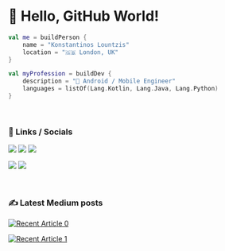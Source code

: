 # 👋 Hello, GitHub World!

```kotlin
val me = buildPerson {
    name = "Konstantinos Lountzis"
    location = "🇬🇧 London, UK"
}

val myProfession = buildDev {
    description = "🤖 Android / Mobile Engineer"
    languages = listOf(Lang.Kotlin, Lang.Java, Lang.Python)
}
```

<!-- ![loukwn's Github stats](https://github-readme-stats.vercel.app/api?username=loukwn&show_icons=true&theme=catppuccin_mocha) -->

<br/>

### 🔗 Links / Socials </h3>

<a href = "https://web.tresorit.com/l/ZMrXs#rpmuwuaqM40JcbPIObRvAg"><img src="https://img.shields.io/badge/CV-orange?style=for-the-badge" target="_blank"></a>
<a href = "mailto:hello@loukwn.me"><img src="https://img.shields.io/badge/Email_me-red?style=for-the-badge" target="_blank"></a>
<a href = "https://loukwn.me"><img src="https://img.shields.io/badge/Website-purple?style=for-the-badge" target="_blank"></a>

<a href="https://medium.com/@loukwn" target="_blank"><img src="https://img.shields.io/badge/Medium-black?style=for-the-badge&logo=medium" target="_blank"></a> 
<a href="https://www.linkedin.com/in/klountzis" target="_blank"><img src="https://img.shields.io/badge/-LinkedIn-%230077B5?style=for-the-badge&logo=linkedin&logoColor=white" target="_blank"></a> 

<br/>   

 
### ✍️ Latest Medium posts


<a target="_blank" href="https://github-readme-medium-recent-article.vercel.app/medium/@loukwn/0"/><img src="https://github-readme-medium-recent-article.vercel.app/medium/@loukwn/0" alt="Recent Article 0"/> 

<a target="_blank" href="https://github-readme-medium-recent-article.vercel.app/medium/@loukwn/1"/><img src="https://github-readme-medium-recent-article.vercel.app/medium/@loukwn/1" alt="Recent Article 1"/> 

<!-- [![Loukwn Medium](https://github-readme-medium.vercel.app/?username=loukwn&limit=2)](https://medium.com/@loukwn) --> 
